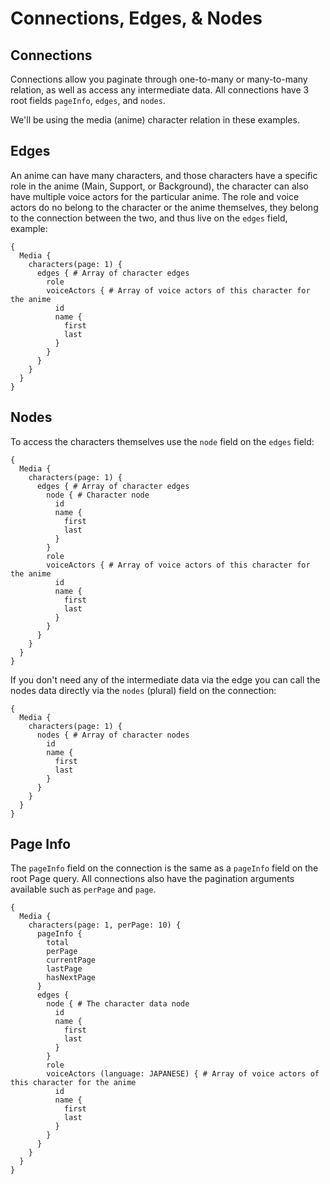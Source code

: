 # Connections, Edges, & Nodes

## Connections

Connections allow you paginate through one-to-many or many-to-many relation, as well as access any intermediate data.
All connections have 3 root fields `pageInfo`, `edges`, and `nodes`.

We'll be using the media (anime) character relation in these examples. 

## Edges

An anime can have many characters, and those characters have a specific role in the anime (Main, Support, or Background), the character can also have multiple voice actors for the particular anime. The role and voice actors do no belong to the character or the anime themselves, they belong to the connection between the two, and thus live on the `edges` field, example:

```
{
  Media {
    characters(page: 1) {
      edges { # Array of character edges
        role
        voiceActors { # Array of voice actors of this character for the anime
          id
          name {
            first
            last
          }
        }
      }
    }
  }
}
```

## Nodes

To access the characters themselves use the `node` field on the `edges` field:
```
{
  Media {
    characters(page: 1) {
      edges { # Array of character edges
        node { # Character node
          id
          name {
            first
            last
          }
        }
        role
        voiceActors { # Array of voice actors of this character for the anime
          id
          name {
            first
            last
          }
        }
      }
    }
  }
}
```

If you don't need any of the intermediate data via the edge you can call the nodes data directly via the `nodes` (plural) field on the connection: 
```
{
  Media {
    characters(page: 1) {
      nodes { # Array of character nodes
        id
        name {
          first
          last
        }
      }
    }
  }
}
```

## Page Info

The `pageInfo` field on the connection is the same as a `pageInfo` field on the root Page query. All connections also have the pagination arguments available such as `perPage` and `page`.

```
{
  Media {
    characters(page: 1, perPage: 10) {
      pageInfo {
        total
        perPage
        currentPage
        lastPage
        hasNextPage
      }
      edges {
        node { # The character data node
          id
          name {
            first
            last
          }
        }
        role
        voiceActors (language: JAPANESE) { # Array of voice actors of this character for the anime
          id
          name {
            first
            last
          }
        }
      }
    }
  }
}
```